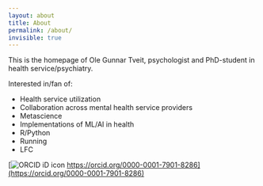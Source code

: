 ```yaml
---
layout: about
title: About
permalink: /about/
invisible: true
---
```


This is the homepage of Ole Gunnar Tveit, psychologist and PhD-student in health service/psychiatry. 

Interested in/fan of:
- Health service utilization
- Collaboration across mental health service providers
- Metascience
- Implementations of ML/AI in health
- R/Python
- Running
- LFC

[![ORCID iD icon](https://orcid.org/sites/default/files/images/orcid_16x16.png) https://orcid.org/0000-0001-7901-8286](https://orcid.org/0000-0001-7901-8286)